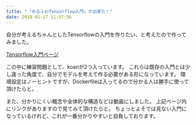```yaml
---
title: "「ゆるふわTensorflow入門」が出来た！"
date: 2018-01-17 11:57:56
---
```


自分が考えるちゃんとしたTensorflowの入門を作りたい、と考えたので作ってみました。

[Tensorflow入門ページ](https://karino2.github.io/tensorflow-introduction/)

この中に練習問題として、koanが2つ入っています。
これらは既存の入門とは少し違った角度で、自分でモデルを考えて作る必要がある形になっています。
環境設定はノーヒントですが、Dockerfileは入ってるので分かる人は勝手に使って頂けたらと。

また、分かりにくい概念や全体的な構造などは動画にしました。
上記ページ内にリンクがありますので見てみて頂けたらと。
ちょっとよそでは見ない入門になっているけれど、これが一番分かりやすいと自負しております。
